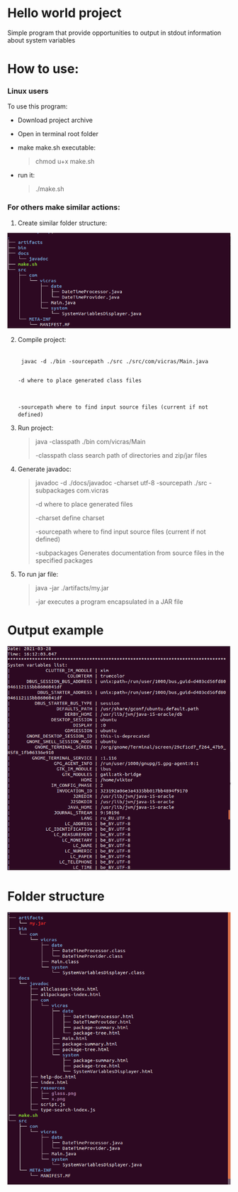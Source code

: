 # Hello world project 
Simple program that provide opportunities to output in stdout information about system variables
# How to use:
### Linux users
To use this program:
- Download project archive
- Open in terminal root folder
- make make.sh executable:
    > chmod u+x make.sh

- run it: 
    > ./make.sh

### For others make similar actions:
1.  Create similar folder structure:

![Folder structure before make.sh run](https://github.com/vicras/Leverx/blob/master/hello_world/output/start_tree.png)

2. Compile project: 

    <code>
    javac -d ./bin -sourcepath ./src ./src/com/vicras/Main.java
    
    -d where to place generated class files
    
    -sourcepath where to find input source files (current if not defined)
    </code>

3. Run project: 
    > java -classpath ./bin com/vicras/Main
    > 
    > -classpath class search path of directories and zip/jar files

4. Generate javadoc: 
    > javadoc -d ./docs/javadoc -charset utf-8  -sourcepath ./src -subpackages com.vicras
    > 
    > -d where to place generated files
    > 
    > -charset define charset
    > 
    > -sourcepath where to find input source files (current if not defined)
    > 
    > -subpackages Generates documentation from source files in the specified packages

5. To run jar file: 
    > java -jar ./artifacts/my.jar
    > 
    > -jar executes a program encapsulated in a JAR file

# Output example
![Output example](https://github.com/vicras/Leverx/blob/master/hello_world/output/output.png)

# Folder structure
![Folder structure after make.sh run](https://github.com/vicras/Leverx/blob/master/hello_world/output/end_tree.png)
